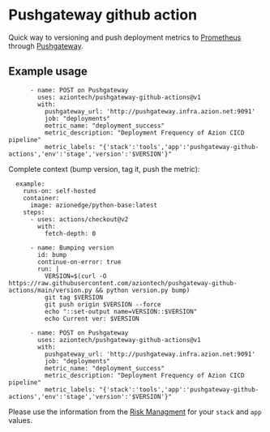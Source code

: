 # Pushgateway github action

Quick way to versioning and push deployment metrics to [Prometheus](https://github.com/prometheus/prometheus) through [Pushgateway](https://github.com/prometheus/pushgateway).


## Example usage

```
      - name: POST on Pushgateway
        uses: aziontech/pushgateway-github-actions@v1
        with:
          pushgateway_url: 'http://pushgateway.infra.azion.net:9091'
          job: "deployments"
          metric_name: "deployment_success"
          metric_description: "Deployment Frequency of Azion CICD pipeline"
          metric_labels: "{'stack':'tools','app':'pushgateway-github-actions','env':'stage','version':'$VERSION'}"

```

Complete context (bump version, tag it, push the metric):
```
  example:
    runs-on: self-hosted
    container:
      image: azionedge/python-base:latest
    steps:
      - uses: actions/checkout@v2
        with:
          fetch-depth: 0

      - name: Bumping version
        id: bump
        continue-on-error: true
        run: |
          VERSION=$(curl -O https://raw.githubusercontent.com/aziontech/pushgateway-github-actions/main/version.py && python version.py bump)
          git tag $VERSION
          git push origin $VERSION --force
          echo "::set-output name=VERSION::$VERSION"
          echo Current ver: $VERSION

      - name: POST on Pushgateway
        uses: aziontech/pushgateway-github-actions@v1
        with:
          pushgateway_url: 'http://pushgateway.infra.azion.net:9091'
          job: "deployments"
          metric_name: "deployment_success"
          metric_description: "Deployment Frequency of Azion CICD pipeline"
          metric_labels: "{'stack':'tools','app':'pushgateway-github-actions','env':'stage','version':'$VERSION'}"
```

Please use the information from the [Risk Managment](https://docs.google.com/document/d/1Ys2p-eEB3o7y12E__BfJ2kF6-LeBeOdx5ptTXidLlHo/edit#) for your `stack` and `app` values.
